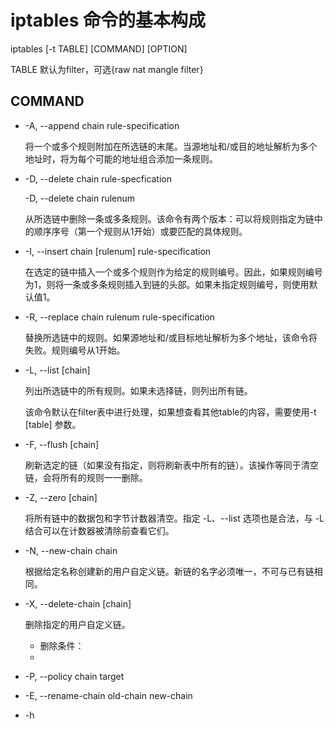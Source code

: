 # iptables 命令的基本构成
iptables [-t TABLE] [COMMAND] [OPTION]

TABLE 默认为filter，可选{raw nat mangle filter}

## COMMAND
- -A, --append chain rule-specification
  
  将一个或多个规则附加在所选链的末尾。当源地址和/或目的地址解析为多个地址时，将为每个可能的地址组合添加一条规则。

- -D, --delete chain rule-specfication
  
  -D, --delete chain rulenum
  
  从所选链中删除一条或多条规则。该命令有两个版本：可以将规则指定为链中的顺序序号（第一个规则从1开始）或要匹配的具体规则。

- -I, --insert chain [rulenum] rule-specification
  
  在选定的链中插入一个或多个规则作为给定的规则编号。因此，如果规则编号为1，则将一条或多条规则插入到链的头部。如果未指定规则编号，则使用默认值1。

- -R, --replace chain rulenum rule-specification
  
  替换所选链中的规则。如果源地址和/或目标地址解析为多个地址，该命令将失败。规则编号从1开始。

- -L, --list [chain]
  
  列出所选链中的所有规则。如果未选择链，则列出所有链。
  
  该命令默认在filter表中进行处理，如果想查看其他table的内容，需要使用-t [table] 参数。

- -F, --flush [chain]
  
  刷新选定的链（如果没有指定，则将刷新表中所有的链）。该操作等同于清空链，会将所有的规则一一删除。

- -Z, --zero [chain]
  
  将所有链中的数据包和字节计数器清空。指定 -L、--list 选项也是合法，与 -L 结合可以在计数器被清除前查看它们。

- -N, --new-chain chain
  
  根据给定名称创建新的用户自定义链。新链的名字必须唯一，不可与已有链相同。

- -X, --delete-chain [chain]
  
  删除指定的用户自定义链。
    - 删除条件：
    - 
- -P, --policy chain target
- -E, --rename-chain old-chain new-chain
- -h


